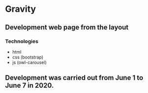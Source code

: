 # Gravity

## Development web page from the layout

<h3>Technologies</h3>
<ul>
  <li>html</li>
  <li>css (bootstrap)</li>
  <li>js (owl-carousel)</li>
</ul>


## 

## Development was carried out from June 1 to June 7 in 2020.

